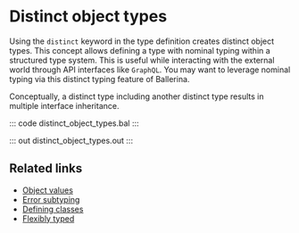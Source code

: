 # Distinct object types

Using the `distinct` keyword in the type definition creates distinct object types. This concept allows defining a type with nominal typing within a structured type system. This is useful while interacting with the external world through API interfaces like `GraphQL`. You may want to leverage nominal typing via this distinct typing feature of Ballerina.

Conceptually, a distinct type including another distinct type results in multiple interface inheritance.

::: code distinct_object_types.bal :::

::: out distinct_object_types.out :::

## Related links
- [Object values](/learn/by-example/object-values/)
- [Error subtyping](/learn/by-example/error-subtyping/)
- [Defining classes](/learn/by-example/defining-classes/)
- [Flexibly typed](https://ballerina.io/why-ballerina/flexibly-typed/)
